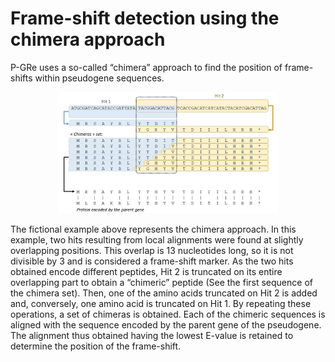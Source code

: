 # Frame-shift detection using the chimera approach
P-GRe uses a so-called “chimera” approach to find the position of frame-shifts within pseudogene sequences.
<p align="center"><img src="figure_chimere.jpg" width="70%" height="70%"></p>
The fictional example above represents the chimera approach. In this example, two hits resulting from local alignments were found at slightly overlapping positions. This overlap is 13 nucleotides long, so it is not divisible by 3 and is considered a frame-shift marker. As the two hits obtained encode different peptides, Hit 2 is truncated on its entire overlapping part to obtain a “chimeric” peptide (See the first sequence of the chimera set). Then, one of the amino acids truncated on Hit 2 is added and, conversely, one amino acid is truncated on Hit 1. By repeating these operations, a set of chimeras is obtained. Each of the chimeric sequences is aligned with the sequence encoded by the parent gene of the pseudogene. The alignment thus obtained having the lowest E-value is retained to determine the position of the frame-shift.
